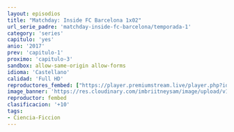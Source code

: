 ```yaml
---
layout: episodios
title: "Matchday: Inside FC Barcelona 1x02"
url_serie_padre: 'matchday-inside-fc-barcelona/temporada-1'
category: 'series'
capitulo: 'yes'
anio: '2017'
prev: 'capitulo-1'
proximo: 'capitulo-3'
sandbox: allow-same-origin allow-forms
idioma: 'Castellano'
calidad: 'Full HD'
reproductores_fembed: ["https://player.premiumstream.live/player.php?id=NTI1&sub=https://sub.cuevana2.io/vtt-sub/sub7/Matchday-Inside.FC.Barcelona.S01E02.vtt","Castellano","https://feurl.com/v/k7y5mu3jm2320eg","Castellano"]
image_banner: 'https://res.cloudinary.com/imbriitneysam/image/upload/v1546556402/gods-banner-min.jpg'
reproductor: fembed
clasificacion: '+10'
tags:
- Ciencia-Ficcion
---
```











